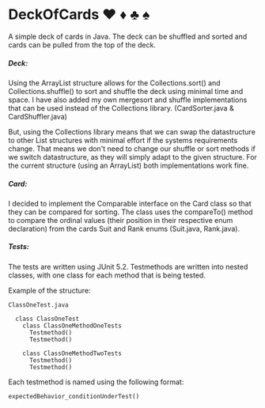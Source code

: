# DeckOfCards :hearts: :diamonds: :clubs: :spades:

A simple deck of cards in Java.
The deck can be shuffled and sorted and
cards can be pulled from the top of the deck.

##### Deck:
  Using the ArrayList structure allows
  for the Collections.sort() and Collections.shuffle() 
  to sort and shuffle the deck using minimal time and space.
  I have also added my own mergesort and shuffle implementations 
  that can be used instead of the Collections library. (CardSorter.java & CardShuffler.java)
  
  But, using the Collections library means that 
  we can swap the datastructure to
  other List structures with minimal effort if the systems
  requirements change. That means we don't need to change
  our shuffle or sort methods if we switch datastructure, 
  as they will simply adapt to the given structure. 
  For the current structure (using an ArrayList) both implementations work fine.
  
##### Card:
  I decided to implement the Comparable interface on the Card class
  so that they can be compared for sorting. The class uses the compareTo()
  method to compare the ordinal values (their position in their respective enum declaration) from the cards Suit and Rank enums 
  (Suit.java, Rank.java). 
  
##### Tests:
  The tests are written using JUnit 5.2.
  Testmethods are written into nested classes, 
  with one class for each method that is being tested.
  
  Example of the structure:
```
ClassOneTest.java

  class ClassOneTest
    class ClassOneMethodOneTests
      Testmethod()
      Testmethod()
        
    class ClassOneMethodTwoTests
      Testmethod()
      Testmethod()
```

Each testmethod is named using the following format:
```
expectedBehavior_conditionUnderTest()
```
